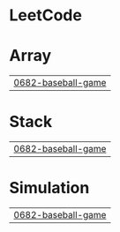 # LeetCode


# Array
|  |
| ------- |
| [0682-baseball-game](https://github.com/biniam0/LeetCode/tree/master/0682-baseball-game) |
# Stack
|  |
| ------- |
| [0682-baseball-game](https://github.com/biniam0/LeetCode/tree/master/0682-baseball-game) |
# Simulation
|  |
| ------- |
| [0682-baseball-game](https://github.com/biniam0/LeetCode/tree/master/0682-baseball-game) |